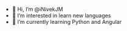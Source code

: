 - 👋 Hi, I’m @iNivekJM
- 👀 I’m interested in learn new languages
- 🌱 I’m currently learning Python and Angular
<!--- 💞️ I’m looking to collaborate on ...
- 📫 How to reach me ...


iNivekJM/iNivekJM is a ✨ special ✨ repository because its `README.md` (this file) appears on your GitHub profile.
You can click the Preview link to take a look at your changes.
--->
